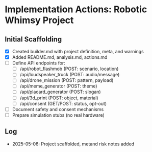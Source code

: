 # Implementation Actions: Robotic Whimsy Project

## Initial Scaffolding
- [x] Created builder.md with project definition, meta, and warnings
- [x] Added README.md, analysis.md, actions.md
- [ ] Define API endpoints for:
    - [ ] /api/robot_flashmob (POST: scenario, location)
    - [ ] /api/loudspeaker_truck (POST: audio/message)
    - [ ] /api/drone_mission (POST: pattern, payload)
    - [ ] /api/meme_generator (POST: theme)
    - [ ] /api/placard_generator (POST: slogan)
    - [ ] /api/3d_print (POST: object, material)
    - [ ] /api/consent (GET/POST: status, opt-out)
- [ ] Document safety and consent mechanisms
- [ ] Prepare simulation stubs (no real hardware)

## Log
- 2025-05-06: Project scaffolded, metand risk notes added
